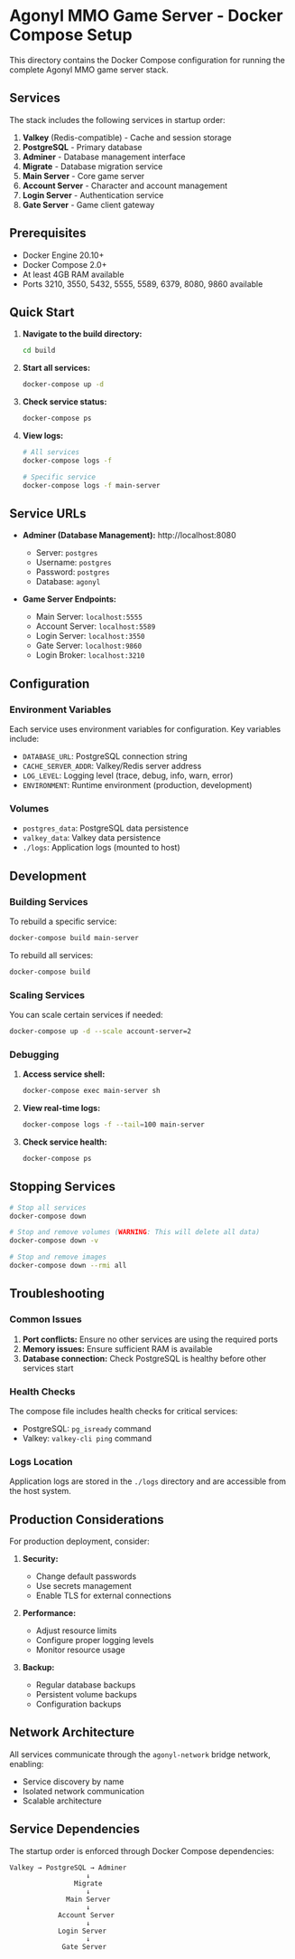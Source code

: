 # Agonyl MMO Game Server - Docker Compose Setup

This directory contains the Docker Compose configuration for running the complete Agonyl MMO game server stack.

## Services

The stack includes the following services in startup order:

1. **Valkey** (Redis-compatible) - Cache and session storage
2. **PostgreSQL** - Primary database
3. **Adminer** - Database management interface
4. **Migrate** - Database migration service
5. **Main Server** - Core game server
6. **Account Server** - Character and account management
7. **Login Server** - Authentication service
8. **Gate Server** - Game client gateway

## Prerequisites

- Docker Engine 20.10+
- Docker Compose 2.0+
- At least 4GB RAM available
- Ports 3210, 3550, 5432, 5555, 5589, 6379, 8080, 9860 available

## Quick Start

1. **Navigate to the build directory:**
   ```bash
   cd build
   ```

2. **Start all services:**
   ```bash
   docker-compose up -d
   ```

3. **Check service status:**
   ```bash
   docker-compose ps
   ```

4. **View logs:**
   ```bash
   # All services
   docker-compose logs -f
   
   # Specific service
   docker-compose logs -f main-server
   ```

## Service URLs

- **Adminer (Database Management):** http://localhost:8080
  - Server: `postgres`
  - Username: `postgres`
  - Password: `postgres`
  - Database: `agonyl`

- **Game Server Endpoints:**
  - Main Server: `localhost:5555`
  - Account Server: `localhost:5589`
  - Login Server: `localhost:3550`
  - Gate Server: `localhost:9860`
  - Login Broker: `localhost:3210`

## Configuration

### Environment Variables

Each service uses environment variables for configuration. Key variables include:

- `DATABASE_URL`: PostgreSQL connection string
- `CACHE_SERVER_ADDR`: Valkey/Redis server address
- `LOG_LEVEL`: Logging level (trace, debug, info, warn, error)
- `ENVIRONMENT`: Runtime environment (production, development)

### Volumes

- `postgres_data`: PostgreSQL data persistence
- `valkey_data`: Valkey data persistence
- `./logs`: Application logs (mounted to host)

## Development

### Building Services

To rebuild a specific service:
```bash
docker-compose build main-server
```

To rebuild all services:
```bash
docker-compose build
```

### Scaling Services

You can scale certain services if needed:
```bash
docker-compose up -d --scale account-server=2
```

### Debugging

1. **Access service shell:**
   ```bash
   docker-compose exec main-server sh
   ```

2. **View real-time logs:**
   ```bash
   docker-compose logs -f --tail=100 main-server
   ```

3. **Check service health:**
   ```bash
   docker-compose ps
   ```

## Stopping Services

```bash
# Stop all services
docker-compose down

# Stop and remove volumes (WARNING: This will delete all data)
docker-compose down -v

# Stop and remove images
docker-compose down --rmi all
```

## Troubleshooting

### Common Issues

1. **Port conflicts:** Ensure no other services are using the required ports
2. **Memory issues:** Ensure sufficient RAM is available
3. **Database connection:** Check PostgreSQL is healthy before other services start

### Health Checks

The compose file includes health checks for critical services:
- PostgreSQL: `pg_isready` command
- Valkey: `valkey-cli ping` command

### Logs Location

Application logs are stored in the `./logs` directory and are accessible from the host system.

## Production Considerations

For production deployment, consider:

1. **Security:**
   - Change default passwords
   - Use secrets management
   - Enable TLS for external connections

2. **Performance:**
   - Adjust resource limits
   - Configure proper logging levels
   - Monitor resource usage

3. **Backup:**
   - Regular database backups
   - Persistent volume backups
   - Configuration backups

## Network Architecture

All services communicate through the `agonyl-network` bridge network, enabling:
- Service discovery by name
- Isolated network communication
- Scalable architecture

## Service Dependencies

The startup order is enforced through Docker Compose dependencies:
```
Valkey → PostgreSQL → Adminer
                   ↓
                Migrate
                   ↓
              Main Server
                   ↓
            Account Server
                   ↓
            Login Server
                   ↓
             Gate Server
``` 